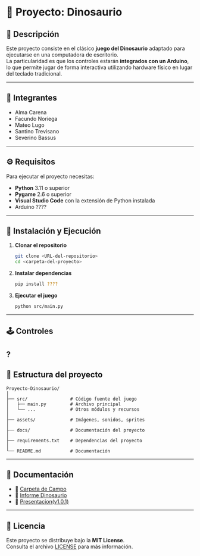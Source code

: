# 🦖 Proyecto: Dinosaurio

## 📖 Descripción  
Este proyecto consiste en el clásico **juego del Dinosaurio** adaptado para ejecutarse en una computadora de escritorio.  
La particularidad es que los controles estarán **integrados con un Arduino**, lo que permite jugar de forma interactiva utilizando hardware físico en lugar del teclado tradicional.  

---

## 👥 Integrantes  
- Alma Carena  
- Facundo Noriega  
- Mateo Lugo  
- Santino Trevisano  
- Severino Bassus  

---

## ⚙️ Requisitos  
Para ejecutar el proyecto necesitas:  
- **Python** 3.11 o superior  
- **Pygame** 2.6 o superior  
- **Visual Studio Code** con la extensión de Python instalada  
- Arduino ????

---

## 🚀 Instalación y Ejecución  

1. **Clonar el repositorio**  
   ```bash
   git clone <URL-del-repositorio>
   cd <carpeta-del-proyecto>
   ```

2. **Instalar dependencias**  
   ```bash
   pip install ????
   ```

3. **Ejecutar el juego**  
   ```bash
   python src/main.py
   ```

---

## 🕹️ Controles  
?
---

## 📂 Estructura del proyecto  
```
Proyecto-Dinosaurio/
│
├── src/                # Código fuente del juego
│   ├── main.py         # Archivo principal
│   └── ...             # Otros módulos y recursos
│
├── assets/             # Imágenes, sonidos, sprites
│
├── docs/               # Documentación del proyecto
│
├── requirements.txt    # Dependencias del proyecto
│
└── README.md           # Documentación
```

---

## 📑 Documentación  
- 📄 [Carpeta de Campo](https://docs.google.com/document/d/1PWEvjFt2JRpvwiG7trO7vT8PoXgSzEGUtTOgXIrnGBc/edit?usp=sharing)  
- 📄 [Informe Dinosaurio](https://docs.google.com/document/d/1efqNAkmHdIXBj6DLJUk_hXVtkQ_QOHop5NcSbBFXr3A/edit?usp=sharing)  
- 📄 [Presentacion(v1.0.1)](https://www.canva.com/design/DAGzwWcfe3o/Yw7oA71p6piL9RDDVTT9zw/edit?utm_content=DAGzwWcfe3o&utm_campaign=designshare&utm_medium=link2&utm_source=sharebutton)
---

## 📄 Licencia  
Este proyecto se distribuye bajo la **MIT License**.  
Consulta el archivo [LICENSE](./LICENSE) para más información.  

